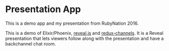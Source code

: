 # Presentation App

This is a demo app and my presentation from RubyNation 2016.

This is a demo of Elixir/Phoenix, [reveal.js](http://lab.hakim.se/reveal-js/#/) and [redux-channels](https://github.com/danielfarrell/redux-channels).  It is a Reveal presentation that lets viewers follow along with the presentation and have a backchannel chat room.
